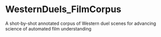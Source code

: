 # WesternDuels_FilmCorpus
A shot-by-shot annotated corpus of Western duel scenes for advancing science of automated film understanding
